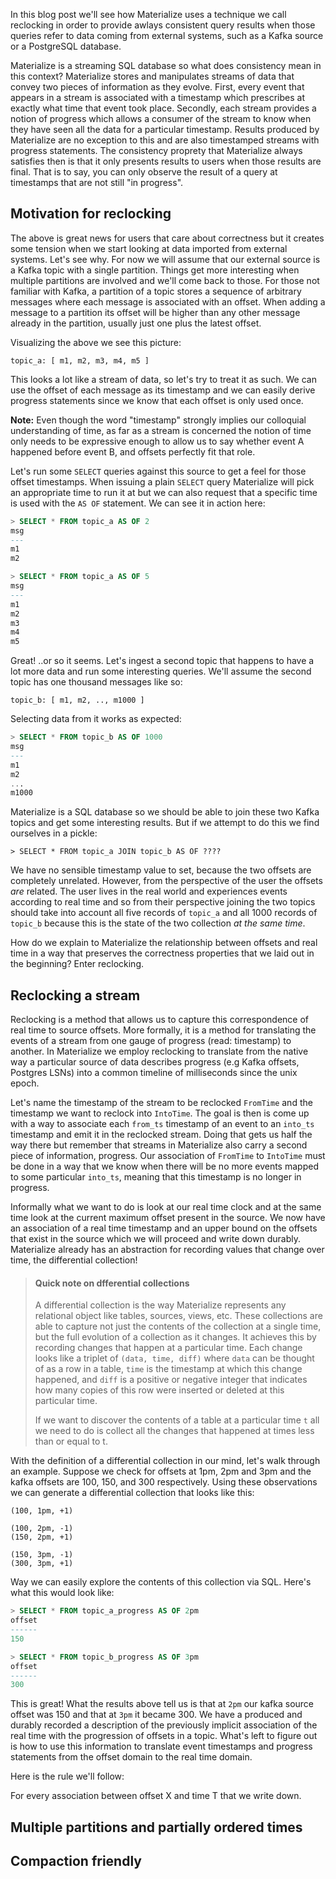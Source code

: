 In this blog post we'll see how Materialize uses a technique we call reclocking in order to provide
awlays consistent query results when those queries refer to data coming from external systems, such
as a Kafka source or a PostgreSQL database.


Materialize is a streaming SQL database so what does consistency mean in this context? Materialize
stores and manipulates streams of data that convey two pieces of information as they evolve. First,
every event that appears in a stream is associated with a timestamp which prescribes at exactly
what time that event took place. Secondly, each stream provides a notion of progress which allows a
consumer of the stream to know when they have seen all the data for a particular timestamp. Results
produced by Materialize are no exception to this and are also timestamped streams with progress
statements. The consistency proprety that Materialize always satisfies then is that it only
presents results to users when those results are final. That is to say, you can only observe the
result of a query at timestamps that are not still "in progress".

## Motivation for reclocking

The above is great news for users that care about correctness but it creates some tension when we
start looking at data imported from external systems. Let's see why. For now we will assume that
our external source is a Kafka topic with a single partition. Things get more interesting when
multiple partitions are involved and we'll come back to those. For those not familiar with Kafka, a
partition of a topic stores a sequence of arbitrary messages where each message is associated with
an offset. When adding a message to a partition its offset will be higher than any other message
already in the partition, usually just one plus the latest offset.

Visualizing the above we see this picture:

```
topic_a: [ m1, m2, m3, m4, m5 ]
```

This looks a lot like a stream of data, so let's try to treat it as such. We can use the offset of
each message as its timestamp and we can easily derive progress statements since we know that each
offset is only used once.

**Note:** Even though the word "timestamp" strongly implies our colloquial understanding of time,
as far as a stream is concerned the notion of time only needs to be expressive enough to allow us
to say whether event A happened before event B, and offsets perfectly fit that role.

Let's run some `SELECT` queries against this source to get a feel for those offset timestamps. When
issuing a plain `SELECT` query Materialize will pick an appropriate time to run it at but we can
also request that a specific time is used with the `AS OF` statement. We can see it in action here:

```sql
> SELECT * FROM topic_a AS OF 2
msg
---
m1
m2

> SELECT * FROM topic_a AS OF 5
msg
---
m1
m2
m3
m4
m5
```

Great! ..or so it seems. Let's ingest a second topic that happens to have a lot more data and run
some interesting queries. We'll assume the second topic has one thousand messages like so:

```
topic_b: [ m1, m2, .., m1000 ]
```

Selecting data from it works as expected:

```sql
> SELECT * FROM topic_b AS OF 1000
msg
---
m1
m2
...
m1000
```

Materialize is a SQL database so we should be able to join these two Kafka topics and get some
interesting results. But if we attempt to do this we find ourselves in a pickle:

```
> SELECT * FROM topic_a JOIN topic_b AS OF ????
```

We have no sensible timestamp value to set, because the two offsets are completely unrelated.
However, from the perspective of the user the offsets *are* related. The user lives in the real
world and experiences events according to real time and so from their perspective joining the two
topics should take into account all five records of `topic_a` and all 1000 records of `topic_b`
because this is the state of the two collection *at the same time*.

How do we explain to Materialize the relationship between offsets and real time in a way that
preserves the correctness properties that we laid out in the beginning? Enter reclocking.

## Reclocking a stream

Reclocking is a method that allows us to capture this correspondence of real time to source
offsets. More formally, it is a method for translating the events of a stream from one gauge of
progress (read: timestamp) to another. In Materialize we employ reclocking to translate from the
native way a particular source of data describes progress (e.g Kafka offsets, Postgres LSNs) into a
common timeline of milliseconds since the unix epoch.

Let's name the timestamp of the stream to be reclocked `FromTime` and the timestamp we want to
reclock into `IntoTime`. The goal is then is come up with a way to associate each `from_ts`
timestamp of an event to an `into_ts` timestamp and emit it in the reclocked stream. Doing that
gets us half the way there but remember that streams in Materialize also carry a second piece of
information, progress. Our association of `FromTime` to `IntoTime` must be done in a way that we
know when there will be no more events mapped to some particular `into_ts`, meaning that this
timestamp is no longer in progress.

Informally what we want to do is look at our real time clock and at the same time look at the
current maximum offset present in the source. We now have an association of a real time timestamp
and an upper bound on the offsets that exist in the source which we will proceed and write down
durably. Materialize already has an abstraction for recording values that change over time, the
differential collection!

> #### Quick note on dfferential collections
>
> A differential collection is the way Materialize represents any relational object like tables,
> sources, views, etc. These collections are able to capture not just the contents of the collection
> at a single time, but the full evolution of a collection as it changes. It achieves this by
> recording changes that happen at a particular time. Each change looks like a triplet of `(data,
> time, diff)` where `data` can be thought of as a row in a table, `time` is the timestamp at which
> this change happened, and `diff` is a positive or negative integer that indicates how many copies
> of this row were inserted or deleted at this particular time.
>
> If we want to discover the contents of a table at a particular time `t` all we need to do is
> collect all the changes that happened at times less than or equal to t.

With the definition of a differential collection in our mind, let's walk through an example.
Suppose we check for offsets at 1pm, 2pm and 3pm and the kafka offsets are 100, 150, and 300
respectively. Using these observations we can generate a differential collection that looks like
this:


```
(100, 1pm, +1)

(100, 2pm, -1)
(150, 2pm, +1)

(150, 3pm, -1)
(300, 3pm, +1)
```

Way we can easily explore the contents of this collection via SQL. Here's what this would look
like:


```sql
> SELECT * FROM topic_a_progress AS OF 2pm
offset
------
150

> SELECT * FROM topic_b_progress AS OF 3pm
offset
------
300
```

This is great! What the results above tell us is that at `2pm` our kafka source offset was 150 and
that at `3pm` it became 300. We have a produced and durably recorded a description of the
previously implicit association of the real time with the progression of offsets in a topic. What's
left to figure out is how to use this information to translate event timestamps and progress
statements from the offset domain to the real time domain.





Here is the rule we'll follow:

For every association between offset X and time T that we write down.






## Multiple partitions and partially ordered times



## Compaction friendly
